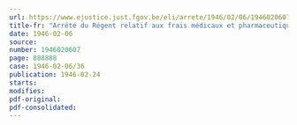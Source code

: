 ```yaml
---
url: https://www.ejustice.just.fgov.be/eli/arrete/1946/02/06/1946020607/justel
title-fr: "Arrêté du Régent relatif aux frais médicaux et pharmaceutiques en matière d'accidents du travail"
date: 1946-02-06
source:
number: 1946020607
page: 888888
case: 1946-02-06/36
publication: 1946-02-24
starts:
modifies:
pdf-original:
pdf-consolidated:
---
```


